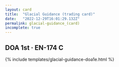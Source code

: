 ```yaml
---
layout: card
title:  "Glacial Guidance (trading card)"
date:   "2022-12-29T16:01:29.132Z"
permalink: glacial-guidance_(card)
incomplete: true
---
```


## DOA 1st &middot; EN-174 C

{% include templates/glacial-guidance-doa1e.html %}
